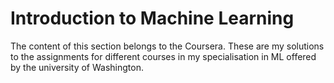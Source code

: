 # Introduction to Machine Learning
The content of this section belongs to the Coursera. These are my solutions to the assignments for different courses in my specialisation in ML offered by the university of Washington.
